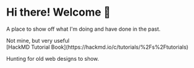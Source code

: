 
# Hi there! Welcome  👋 

<p> A place to show off what I'm doing and have done in the past. <br/></p>

<p> Not mine, but very useful <br/>
[HackMD Tutorial Book](https://hackmd.io/c/tutorials/%2Fs%2Ftutorials) </p>

Hunting for old web designs to show.


<!-- 
---

## Stuff / examples to delete.

Hey, how are you finding the bootcamp? 

- [ ] Good
- [ ] Bad
- [x] Brooks *looks* **funny**

---

|name|age|hair color|
|---|---|---|
|buddy|67|bald|
|angle|76|long|

Here is some code `sudo matt-is-awsome`
  
### sub-heading
```python=
print("ello eh")
```

[Matt's Github](https://github.com/mattdavis0351)<br>
[Welcome Bootcamp](/ZMYJ8jqZRdatEjK9o8XqoQ)<br>
[HackMD Tutorial Book](https://hackmd.io/c/tutorials/%2Fs%2Ftutorials)<br>



**dspitzer50/dspitzer50** is a ✨ _special_ ✨ repository because its `README.md` (this file) appears on your GitHub profile.

Here are some ideas to get you started:

- 🔭 I’m currently working on ...
- 🌱 I’m currently learning ...
- 👯 I’m looking to collaborate on ...
- 🤔 I’m looking for help with ...
- 💬 Ask me about ...
- 📫 How to reach me: ...
- 😄 Pronouns: ...
- ⚡ Fun fact: ...

 -->
